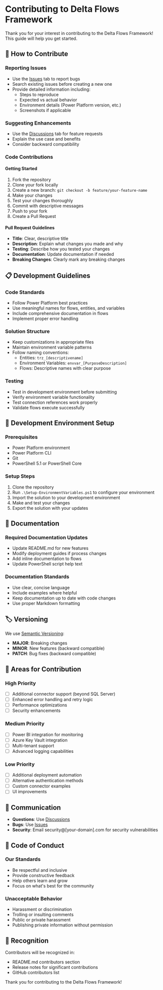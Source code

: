 # Contributing to Delta Flows Framework

Thank you for your interest in contributing to the Delta Flows Framework! This guide will help you get started.

## 🤝 How to Contribute

### Reporting Issues
- Use the [Issues](https://github.com/[your-username]/delta-flows-framework/issues) tab to report bugs
- Search existing issues before creating a new one
- Provide detailed information including:
  - Steps to reproduce
  - Expected vs actual behavior
  - Environment details (Power Platform version, etc.)
  - Screenshots if applicable

### Suggesting Enhancements
- Use the [Discussions](https://github.com/[your-username]/delta-flows-framework/discussions) tab for feature requests
- Explain the use case and benefits
- Consider backward compatibility

### Code Contributions

#### Getting Started
1. Fork the repository
2. Clone your fork locally
3. Create a new branch: `git checkout -b feature/your-feature-name`
4. Make your changes
5. Test your changes thoroughly
6. Commit with descriptive messages
7. Push to your fork
8. Create a Pull Request

#### Pull Request Guidelines
- **Title**: Clear, descriptive title
- **Description**: Explain what changes you made and why
- **Testing**: Describe how you tested your changes
- **Documentation**: Update documentation if needed
- **Breaking Changes**: Clearly mark any breaking changes

## 📋 Development Guidelines

### Code Standards
- Follow Power Platform best practices
- Use meaningful names for flows, entities, and variables
- Include comprehensive documentation in flows
- Implement proper error handling

### Solution Structure
- Keep customizations in appropriate files
- Maintain environment variable patterns
- Follow naming conventions:
  - Entities: `trz_[descriptivename]`
  - Environment Variables: `envvar_[PurposeDescription]`
  - Flows: Descriptive names with clear purpose

### Testing
- Test in development environment before submitting
- Verify environment variable functionality
- Test connection references work properly
- Validate flows execute successfully

## 🔧 Development Environment Setup

### Prerequisites
- Power Platform environment
- Power Platform CLI
- Git
- PowerShell 5.1 or PowerShell Core

### Setup Steps
1. Clone the repository
2. Run `.\Setup-EnvironmentVariables.ps1` to configure your environment
3. Import the solution to your development environment
4. Make and test your changes
5. Export the solution with your updates

## 📖 Documentation

### Required Documentation Updates
- Update README.md for new features
- Modify deployment guides if process changes
- Add inline documentation to flows
- Update PowerShell script help text

### Documentation Standards
- Use clear, concise language
- Include examples where helpful
- Keep documentation up to date with code changes
- Use proper Markdown formatting

## 🏷️ Versioning

We use [Semantic Versioning](https://semver.org/):
- **MAJOR**: Breaking changes
- **MINOR**: New features (backward compatible)
- **PATCH**: Bug fixes (backward compatible)

## 🎯 Areas for Contribution

### High Priority
- [ ] Additional connector support (beyond SQL Server)
- [ ] Enhanced error handling and retry logic
- [ ] Performance optimizations
- [ ] Security enhancements

### Medium Priority
- [ ] Power BI integration for monitoring
- [ ] Azure Key Vault integration
- [ ] Multi-tenant support
- [ ] Advanced logging capabilities

### Low Priority
- [ ] Additional deployment automation
- [ ] Alternative authentication methods
- [ ] Custom connector examples
- [ ] UI improvements

## 💬 Communication

- **Questions**: Use [Discussions](https://github.com/[your-username]/delta-flows-framework/discussions)
- **Bugs**: Use [Issues](https://github.com/[your-username]/delta-flows-framework/issues)
- **Security**: Email security@[your-domain].com for security vulnerabilities

## 📄 Code of Conduct

### Our Standards
- Be respectful and inclusive
- Provide constructive feedback
- Help others learn and grow
- Focus on what's best for the community

### Unacceptable Behavior
- Harassment or discrimination
- Trolling or insulting comments
- Public or private harassment
- Publishing private information without permission

## 🙏 Recognition

Contributors will be recognized in:
- README.md contributors section
- Release notes for significant contributions
- GitHub contributors list

Thank you for contributing to the Delta Flows Framework!